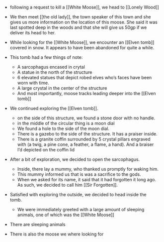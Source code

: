 - following a request to kill a [[White Moose]], we head to [[Lonely Wood]]
- We then meet [[the old lady]], the town speaker of this town and she gives us more information on the location of this moose. She said it was last spotted deep in the woods and that she will give us 50gp if we deliver its head to her.
- While looking for the [[White Moose]], we encounter an [[Elven tomb]] covered in snow. It appears to have been abandoned for quite a while.

- This tomb had a few things of note:
	- A sarcophagus encased in crytal
	- A statue in the north of the structure
	- 6 elevated statues that depict robed elves who’s faces have been worn with time.
	- A large crystal in the center of the structure
	- And most importantly, moose tracks leading deeper into the [[Elven tomb]]

- We continued exploring the [[Elven tomb]].
	- on the side of this structure, we found a stone door with no handle.
	- in the middle of the circular thing is a moon dial
	- We found a hole to the side of the moon dial.
	- There is a gazebo to the side of the structure. It has a praiser inside.
	- There is a granite coffin surrounded by 5 crystal pillars engraved with (a twig, a pine cone, a feather, a flame, a hand). And a braiser I’d depicted on the coffin lid

 - After a bit of exploration, we decided to open the sarcophagus.
	 - Inside, there lay a mummy, who thanked us promptly for waking him.
	 - This mummy informed us that is was a sacrifice to the gods.
	 - When we asked for its name, it said that it had forgotten it long ago. As such, we decided to call him [[Sir Forgotten]].

- Satisfied with exploring the outside, we decided to head inside the tomb.
	- We were immediately greeted with a large amount of sleeping animals, one of which was the [[White Moose]]
- There are sleeping animals
- There is also the moose we where looking for